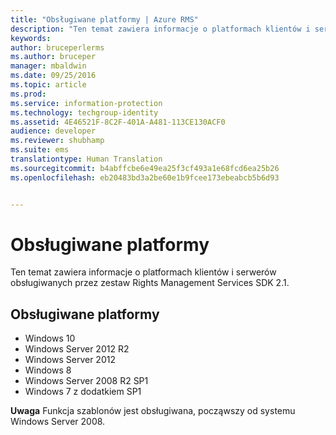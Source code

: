 ```yaml
---
title: "Obsługiwane platformy | Azure RMS"
description: "Ten temat zawiera informacje o platformach klientów i serwerów obsługiwanych przez zestaw Rights Management Services SDK 2.1."
keywords: 
author: bruceperlerms
ms.author: bruceper
manager: mbaldwin
ms.date: 09/25/2016
ms.topic: article
ms.prod: 
ms.service: information-protection
ms.technology: techgroup-identity
ms.assetid: 4E46521F-8C2F-401A-A481-113CE130ACF0
audience: developer
ms.reviewer: shubhamp
ms.suite: ems
translationtype: Human Translation
ms.sourcegitcommit: b4abffcbe6e49ea25f3cf493a1e68fcd6ea25b26
ms.openlocfilehash: eb20483bd3a2be60e1b9fcee173ebeabcb5b6d93


---
```


# <a name="supported-platforms"></a>Obsługiwane platformy

Ten temat zawiera informacje o platformach klientów i serwerów obsługiwanych przez zestaw Rights Management Services SDK 2.1.

## <a name="supported-platforms"></a>Obsługiwane platformy

-   Windows 10
-   Windows Server 2012 R2
-   Windows Server 2012
-   Windows 8
-   Windows Server 2008 R2 SP1
-   Windows 7 z dodatkiem SP1

**Uwaga** Funkcja szablonów jest obsługiwana, począwszy od systemu Windows Server 2008.

 

 

 






<!--HONumber=Oct16_HO1-->


